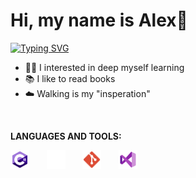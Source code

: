 <h1>Hi, my name is Alex👋</h1>

[![Typing SVG](https://readme-typing-svg.demolab.com?font=Jersey+20&size=40&pause=1000&color=A179DC&background=FFFFFF00&random=false&width=435&lines=I'm+a+C%23+Developer)](https://git.io/typing-svg)

- 👨‍💻 I interested in deep myself learning
- 📚 I like to read books
- ☁️ Walking is my "insperation"

<br />

**LANGUAGES AND TOOLS:**

<div style="display: flex;">
	<img src="img/c-sharp-icon.svg" style="width: 30px; height: 30px;" />&nbsp; &nbsp; &nbsp; &nbsp;<img src="img/unity-white-icon.svg" style="width: 30px; height: 30px;" />&nbsp; &nbsp; &nbsp; &nbsp;<img src="img/git-icon.svg" style="width: 30px; height: 30px;" />&nbsp; &nbsp; &nbsp; &nbsp;<img src="img/vs-icon.svg" style="width: 30px; height: 30px;" />
</div>
